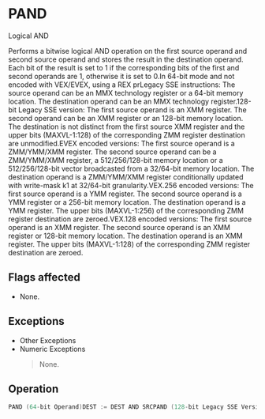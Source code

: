 # PAND

Logical AND

Performs a bitwise logical AND operation on the first source operand and second source operand and stores the result in the destination operand.
Each bit of the result is set to 1 if the corresponding bits of the first and second operands are 1, otherwise it is set to 0.In 64-bit mode and not encoded with VEX/EVEX, using a REX prLegacy SSE instructions: The source operand can be an MMX technology register or a 64-bit memory location.
The destination operand can be an MMX technology register.128-bit Legacy SSE version: The first source operand is an XMM register.
The second operand can be an XMM register or an 128-bit memory location.
The destination is not distinct from the first source XMM register and the upper bits (MAXVL-1:128) of the corresponding ZMM register destination are unmodified.EVEX encoded versions: The first source operand is a ZMM/YMM/XMM register.
The second source operand can be a ZMM/YMM/XMM register, a 512/256/128-bit memory location or a 512/256/128-bit vector broadcasted from a 32/64-bit memory location.
The destination operand is a ZMM/YMM/XMM register conditionally updated with write-mask k1 at 32/64-bit granularity.VEX.256 encoded versions: The first source operand is a YMM register.
The second source operand is a YMM register or a 256-bit memory location.
The destination operand is a YMM register.
The upper bits (MAXVL-1:256) of the corresponding ZMM register destination are zeroed.VEX.128 encoded versions: The first source operand is an XMM register.
The second source operand is an XMM register or 128-bit memory location.
The destination operand is an XMM register.
The upper bits (MAXVL-1:128) of the corresponding ZMM register destination are zeroed.

## Flags affected

- None.

## Exceptions

- Other Exceptions
- Numeric Exceptions
  > None.

## Operation

```C
PAND (64-bit Operand)DEST := DEST AND SRCPAND (128-bit Legacy SSE Version)DEST := DEST AND SRCDEST[MAXVL-1:128] (Unmodified)VPAND (VEX.128 Encoded Version)DEST := SRC1 AND SRC2DEST[MAXVL-1:128] := 0VPAND (VEX.256 Encoded Instruction)DEST[255:0] := (SRC1[255:0] AND SRC2[255:0])DEST[MAXVL-1:256] := 0VPANDD (EVEX Encoded Versions) (KL, VL) = (4, 128), (8, 256), (16, 512)FOR j := 0 TO KL-1i := j * 32IF k1[j] OR *no writemask*THEN IF (EVEX.b = 1) AND (SRC2 *is memory*)THEN DEST[i+31:i] := SRC1[i+31:i] BITWISE AND SRC2[31:0]ELSE DEST[i+31:i] := SRC1[i+31:i] BITWISE AND SRC2[i+31:i]FI;ELSE IF *merging-masking*; merging-maskingTHEN *DEST[i+31:i] remains unchanged*ELSE ; zeroing-maskingDEST[i+31:i] := 0FIFI;VPANDQ (EVEX Encoded Versions) (KL, VL) = (2, 128), (4, 256), (8, 512)FOR j := 0 TO KL-1i := j * 64IF k1[j] OR *no writemask*THEN IF (EVEX.b = 1) AND (SRC2 *is memory*)THEN DEST[i+63:i] := SRC1[i+63:i] BITWISE AND SRC2[63:0]ELSE DEST[i+63:i] := SRC1[i+63:i] BITWISE AND SRC2[i+63:i]FI;ELSE IF *merging-masking*; merging-maskingTHEN *DEST[i+63:i] remains unchanged*ELSE ; zeroing-maskingDEST[i+63:i] := 0FIFI;ENDFORDEST[MAXVL-1:VL] := 0Intel C/C++ Compiler Intrinsic EquivalentsVPANDD __m512i _mm512_and_epi32( __m512i a, __m512i b);VPANDD __m512i _mm512_mask_and_epi32(__m512i s, __mmask16 k, __m512i a, __m512i b);VPANDD __m512i _mm512_maskz_and_epi32( __mmask16 k, __m512i a, __m512i b);VPANDQ __m512i _mm512_and_epi64( __m512i a, __m512i b);VPANDQ __m512i _mm512_mask_and_epi64(__m512i s, __mmask8 k, __m512i a, __m512i b);VPANDQ __m512i _mm512_maskz_and_epi64( __mmask8 k, __m512i a, __m512i b);VPANDND __m256i _mm256_mask_and_epi32(__m256i s, __mmask8 k, __m256i a, __m256i b);VPANDND __m256i _mm256_maskz_and_epi32( __mmask8 k, __m256i a, __m256i b);VPANDND __m128i _mm_mask_and_epi32(__m128i s, __mmask8 k, __m128i a, __m128i b);VPANDND __m128i _mm_maskz_and_epi32( __mmask8 k, __m128i a, __m128i b);VPANDNQ __m256i _mm256_mask_and_epi64(__m256i s, __mmask8 k, __m256i a, __m256i b);VPANDNQ __m256i _mm256_maskz_and_epi64( __mmask8 k, __m256i a, __m256i b);VPANDNQ __m128i _mm_mask_and_epi64(__m128i s, __mmask8 k, __m128i a, __m128i b);VPANDNQ __m128i _mm_maskz_and_epi64( __mmask8 k, __m128i a, __m128i b);PAND __m64 _mm_and_si64 (__m64 m1, __m64 m2)(V)PAND __m128i _mm_and_si128 ( __m128i a, __m128i b)VPAND__m256i _mm256_and_si256 ( __m256i a, __m256i b)
```
